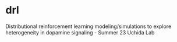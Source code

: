 # drl

Distributional reinforcement learning modeling/simulations to explore heterogeneity in dopamine signaling - Summer 23 Uchida Lab